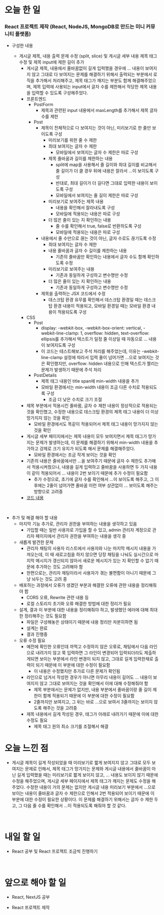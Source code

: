 # 오늘 한 일

### React 프로젝트 제작 (React, NodeJS, MongoDB로 만드는 미니 커뮤니티 플랫폼)

- 구성한 내용

  - 게시글 제목, 내용 출력 문제 수정 (split, slice) 및 게시글 세부 내용 제목 태그 수정 및 제목 input에 제한 길이 추가
    - 게시글 제목, 내용에서 줄바꿈없이 길게 입력했을 경우에 ... 내용이 보여지지 않고 그대로 다 보여지는 문제를 해결하기 위해서 출력되는 부분에서 로직을 추가해서 처리해주고, 제목 태그가 깨지는 부분도 함께 해결해주었으며, 제목 입력에 사용되는 input에서 글자 수를 제한해서 적당한 제목 내용을 입력할 수 있도록 구성해주었다.
    - 프론트엔드
      - PostForm
        - 제목과 관련된 input 내용에서 maxLength를 추가해서 제목 글자 수를 제한
      - Post
        - 제목이 전체적으로 다 보여지는 것이 아닌, 미리보기로 한 줄만 보이도록 구성
          - 미리보기를 위한 줄 수 제한
          - 최대 보여지는 글자 수 제한
            - 모바일에서 보여지는 글자 수 제한은 따로 구성
          - 제목 줄바꿈과 길이를 제한하는 내용
            - split에 map을 사용해서 줄 길이와 최대 길이를 비교해서 줄 길이가 더 클 경우 뒤에 내용은 잘라서 ...이 보이도록 구성
            - 반대로, 최대 길이가 더 길다면 그대로 입력한 내용이 보이도록 구성
            - 모바일에서 보여지는 줄 길이 제한은 따로 구성
          - 미리보기로 보여주는 제목 내용
            - 내용을 확인해서 잘라내도록 구성
            - 모바일에 적용되는 내용은 따로 구성
          - 더 많은 줄이 있는 지 확인하는 내용
            - 줄 수를 확인해서 true, false로 반환하도록 구성
            - 모바일에 적용되는 내용은 따로 구성
        - 내용에서 줄 수만으로 끊는 것이 아닌, 글자 수로도 끊기도록 수정
          - 최대 보여지는 글자 수 제한
          - 내용 줄바꿈과 글자 수 길이를 제한하는 내용
            - 기존의 줄바꿈만 확인하는 내용에서 글자 수도 함께 확인하도록 수정
          - 미리보기로 보여주는 내용
            - 기존과 동일하게 구성하고 변수명만 수정
          - 더 많은 줄이 있는 지 확인하는 내용
            - 기존과 동일하게 구성하고 변수명만 수정
        - 제목을 출력하는 JSX 코드에서 수정
          - 데스크탑 환경 유무를 확인해서 데스크탑 환경일 때는 데스크탑 환경 내용이 적용되고, 모바일 환경일 때는 모바일 환경 내용이 적용되도록 구성
    - CSS
      - Post
        - display: -webkit-box, -webkit-box-orient: vertical, -webkit-line-clamp: 1, overflow: hidden, text-overflow: ellipsis를 추가해서 텍스트가 일정 줄 이상일 때 자동으로 ... 내용이 보여지도록 구성
        - 이 코드는 테스트해보고 주석 처리를 해주었는데, 이유는 -webkit-line-clamp 설정에 따라서 입력 줄이 넘어가면 ...으로 보여지는 것은 확인했지만, overflow: hidden 내용으로 인해 텍스트가 짤리는 문제가 발생하기 때문에 주석 처리
      - PostDetails
        - 제목 태그 내용인 title span에 min-width 내용을 추가
        - 모바일 환경에서는 min-width 내용이 조금 다른 수치로 적용되도록 구성
          - 조금 더 낮은 수치로 크기 조절
    - 제목 부분에서 적용시킨 줄바뀜, 글자 수 제한 내용이 정상적으로 적용되는 것을 확인했고, 수정한 내용으로 데스크탑 환경의 제목 태그 내용이 더 이상 망가지지 않는 것을 확인
      - 모바일 환경에서도 똑같이 적용되어서 제목 태그 내용이 망가지지 않는 것을 확인
    - 게시글 세부 페이지에서는 제목 내용이 모두 보여지면서 제목 태그가 망가지는 문제가 발생하는데, 이 문제를 해결하기 위해서 min-width 내용을 추가하고 강제로 크기 유지가 되도록 해서 문제를 해결해주었다.
      - 모바일 환경에서는 조금 작게 보이는 것을 확인
    - 기존의 내용은 줄바꿈에서만 ...을 보여주기 때문에 글자 수 제한도 추가해서 적용시켜줬으나, 내용을 길게 입력하고 줄바꿈을 사용하면 두 가지 내용이 같이 적용되어서 ... 내용이 2번 보이기 때문에 추가 수정이 필요함
      - 추가 수정으로, 초기에 글자 수를 확인해서 ...이 보이도록 해주고, 그 이후에는 2줄이 넘어가면 줄바꿈 이런 여부 상관없이 ... 보이도록 해주는 방향으로 고려중
    - [코드 내용](https://github.com/jeongsangtae/mini-community-platform/commit/a216f7439eff1ebc7b2650476359d9f821b631a5)

<br />

- 추가 및 해결 해야 할 내용
  - 마지막 기능 추가로, 관리자 권한을 부여하는 내용을 생각하고 있음
    - 가입할 때는 일반 사용자로 가입을 할 수 있고, admin 관리자 계정으로 관리자 페이지에서 관리자 권한을 부여하는 내용을 생각 중
  - 새롭게 발견한 문제
    - 관리자 채팅의 사용자 리스트에서 사용자와 나눈 마지막 메시지 내용을 가져오는데, 이 때 새로고침을 하지 않으면 당장 채팅을 나눠도 실시간으로 마지막 메시지가 갱신되지 않아서 새로운 메시지가 있는 지 확인할 수 없기 때문에 추가하는 것도 고려해야 함
    - 한편으로는, 관리자 채팅이라서 사용자가 겪는 불편함이 아니기 때문에 그냥 놔두는 것도 고려 중
  - 배포하는 과정에서 오류가 생겼던 부분과 해결한 오류에 관한 내용을 정리해줘야 함
    - CORS 오류, Rewrite 관련 내용 등
    - 로컬 스토리지 초기화 오류 해결한 방법에 대한 정리가 필요
  - 설계, 결과 이 부분에 대한 내용을 정리해줘야 하고, 발생했던 에러에 대해 최대한 정리해주는 것도 필요함
    - 파일은 구성해놓은 상태이기 때문에 내용 정리만 차분히하면 됨
    - 설계는 완료
    - 결과 진행중
  - 오류 수정 필요
    - 예전에 확인한 오류인데 까먹고 수정하지 않은 오류로, 채팅에서 다음 라인으로 내려가지 않고 쭉 입력하면 그 라인이 변경되어 입력되더라도 제출하게되면 보이는 부분에서 라인 변경이 되지 않고, 그대로 길게 입력한채로 출력이 되기 때문에 이 부분에 대한 수정이 필요함
      - 이 내용은 수정했지만 추가로 다른 문제가 확인됨
    - 라인으로 넘겨서 작성한 경우가 아니면 아무리 내용이 길어도 ... 내용이 보여지지 않고 그대로 보여지는 것을 확인해서 이에 대해 수정해줘야 함
      - 제목 부분에서는 문제가 없지만, 내용 부분에서 줄바꿈이랑 줄 길이 제한이 함께 적용되기 때문에 이 부분에 대한 수정이 필요함
      - 2줄까지만 보여지고, 그 뒤는 바로 ...으로 보여서 3줄까지는 보이지 않도록 해주는 것을 고려중
    - 제목 내용에서 길게 작성된 경우, 태그가 아래로 내려가기 때문에 이에 대한 수정도 필요
      - 제목 태그 원의 최소 크기를 조절해서 해결

# 오늘 느낀 점

- 게시글 제목이 길게 작성되었을 때 미리보기로 짧게 보여지지 않고 그대로 모두 보여지는 문제로 인해서, 제목 태그가 망가지는 문제와 게시글 내용에서 줄바꿈이 아닌 길게 입력했을 때는 미리보기로 짧게 보이지 않고, ... 내용도 보이지 않기 때문에 수정을 해주었으며, 게시글 세부 페이지에서 제목 태그가 깨지는 문제도 수정을 해주었다. 수정한 내용이 거의 문제는 없지만 게시글 내용 미리보기 부분에서 ...으로 보이는 내용이 줄바꿈과 글자 수 제한으로 인해서 2번 적용되어 보이기 때문에 이 부분에 대한 수정이 필요한 상황이다. 이 문제를 해결하기 위해서는 글자 수 제한 두고, 그 다음 줄 수를 확인해서 ...이 적용되도록 해줘야 할 것 같다.

<br />

# 내일 할 일

- React 공부 및 React 프로젝트 조금씩 진행하기

<br />

# 앞으로 해야 할 일

- React, NextJS 공부

- React 프로젝트 제작

